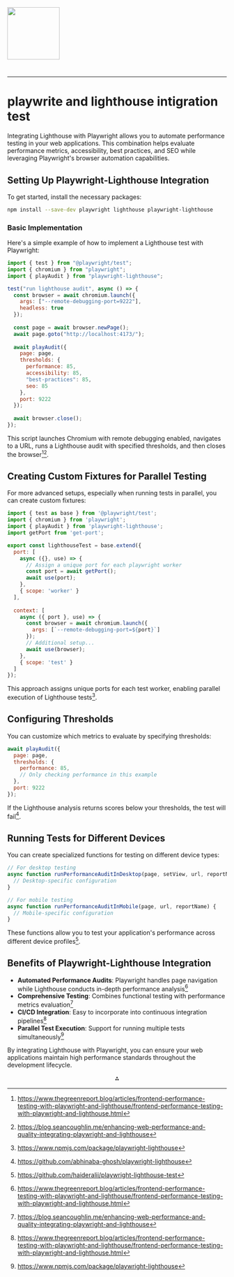 <img src="https://r2cdn.perplexity.ai/pplx-full-logo-primary-dark%402x.png" class="logo" width="120"/>

# 

---

# playwrite and lighthouse intigration test

Integrating Lighthouse with Playwright allows you to automate performance testing in your web applications. This combination helps evaluate performance metrics, accessibility, best practices, and SEO while leveraging Playwright's browser automation capabilities.

## Setting Up Playwright-Lighthouse Integration

To get started, install the necessary packages:

```bash
npm install --save-dev playwright lighthouse playwright-lighthouse
```


### Basic Implementation

Here's a simple example of how to implement a Lighthouse test with Playwright:

```javascript
import { test } from "@playwright/test";
import { chromium } from "playwright";
import { playAudit } from "playwright-lighthouse";

test("run lighthouse audit", async () => {
  const browser = await chromium.launch({
    args: ["--remote-debugging-port=9222"],
    headless: true
  });
  
  const page = await browser.newPage();
  await page.goto("http://localhost:4173/");
  
  await playAudit({
    page: page,
    thresholds: {
      performance: 85,
      accessibility: 85,
      "best-practices": 85,
      seo: 85
    },
    port: 9222
  });
  
  await browser.close();
});
```

This script launches Chromium with remote debugging enabled, navigates to a URL, runs a Lighthouse audit with specified thresholds, and then closes the browser[^4][^5].

## Creating Custom Fixtures for Parallel Testing

For more advanced setups, especially when running tests in parallel, you can create custom fixtures:

```javascript
import { test as base } from '@playwright/test';
import { chromium } from 'playwright';
import { playAudit } from 'playwright-lighthouse';
import getPort from 'get-port';

export const lighthouseTest = base.extend({
  port: [
    async ({}, use) => {
      // Assign a unique port for each playwright worker
      const port = await getPort();
      await use(port);
    },
    { scope: 'worker' }
  ],
  
  context: [
    async ({ port }, use) => {
      const browser = await chromium.launch({
        args: [`--remote-debugging-port=${port}`]
      });
      // Additional setup...
      await use(browser);
    },
    { scope: 'test' }
  ]
});
```

This approach assigns unique ports for each test worker, enabling parallel execution of Lighthouse tests[^1].

## Configuring Thresholds

You can customize which metrics to evaluate by specifying thresholds:

```javascript
await playAudit({
  page: page,
  thresholds: {
    performance: 85,
    // Only checking performance in this example
  },
  port: 9222
});
```

If the Lighthouse analysis returns scores below your thresholds, the test will fail[^3].

## Running Tests for Different Devices

You can create specialized functions for testing on different device types:

```javascript
// For desktop testing
async function runPerformanceAuditInDesktop(page, setView, url, reportName) {
  // Desktop-specific configuration
}

// For mobile testing
async function runPerformanceAuditInMobile(page, url, reportName) {
  // Mobile-specific configuration
}
```

These functions allow you to test your application's performance across different device profiles[^6].

## Benefits of Playwright-Lighthouse Integration

- **Automated Performance Audits**: Playwright handles page navigation while Lighthouse conducts in-depth performance analysis[^4]
- **Comprehensive Testing**: Combines functional testing with performance metrics evaluation[^5]
- **CI/CD Integration**: Easy to incorporate into continuous integration pipelines[^4]
- **Parallel Test Execution**: Support for running multiple tests simultaneously[^1]

By integrating Lighthouse with Playwright, you can ensure your web applications maintain high performance standards throughout the development lifecycle.

<div style="text-align: center">⁂</div>

[^1]: https://www.npmjs.com/package/playwright-lighthouse

[^2]: https://www.youtube.com/watch?v=0zBLPZfcgTU

[^3]: https://github.com/abhinaba-ghosh/playwright-lighthouse

[^4]: https://www.thegreenreport.blog/articles/frontend-performance-testing-with-playwright-and-lighthouse/frontend-performance-testing-with-playwright-and-lighthouse.html

[^5]: https://blog.seancoughlin.me/enhancing-web-performance-and-quality-integrating-playwright-and-lighthouse

[^6]: https://github.com/haideralii/playwright-lighthouse-test

[^7]: https://stackoverflow.com/questions/78374260/how-do-i-create-user-flow-performace-tests-with-lighthouse-and-playwright

[^8]: https://www.checklyhq.com/learn/playwright/performance/

[^9]: https://www.lambdatest.com/support/docs/playwright-lighthouse-library/

[^10]: https://github.com/microsoft/playwright/issues/31696

[^11]: https://dev.to/autumn_tonita1/end-to-end-seo-testing-with-playwright-and-lighthouse-3n5c

[^12]: https://www.youtube.com/watch?v=Rr6-Wt-G0TY

[^13]: https://www.reddit.com/r/QualityAssurance/comments/1950tid/comparing_playwright_vs_playwrightlighthouse_for/

[^14]: https://www.browserstack.com/docs/automate/playwright/lighthouse-integration

[^15]: https://geekyants.com/blog/playwright-and-lighthouse-the-ultimate-combination-for-optimizing-web-performance

